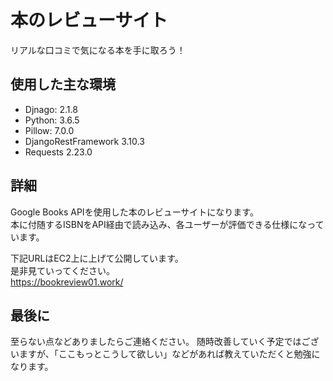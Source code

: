 # 本のレビューサイト
リアルな口コミで気になる本を手に取ろう！

## 使用した主な環境
- Djnago: 2.1.8
- Python: 3.6.5
- Pillow: 7.0.0
- DjangoRestFramework 3.10.3
- Requests 2.23.0

## 詳細

Google Books APIを使用した本のレビューサイトになります。<br>
本に付随するISBNをAPI経由で読み込み、各ユーザーが評価できる仕様になっています。<br>

下記URLはEC2上に上げて公開しています。<br>
是非見ていってください。<br>
https://bookreview01.work/

## 最後に
至らない点などありましたらご連絡ください。
随時改善していく予定ではございますが、「ここもっとこうして欲しい」などがあれば教えていただくと勉強になります。
